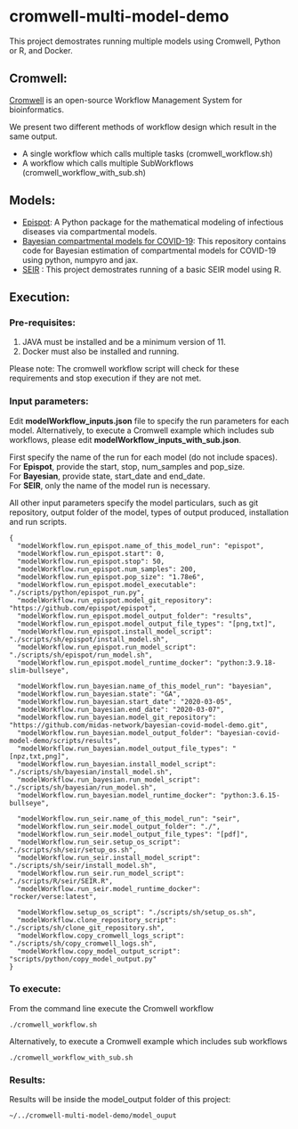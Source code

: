 # cromwell-multi-model-demo

This project demostrates running multiple models using Cromwell, Python or R, and Docker.

## Cromwell:
[Cromwell](https://github.com/broadinstitute/cromwell) is an open-source Workflow Management System for bioinformatics.

We present two different methods of workflow design which result in the same output.
- A single workflow which calls multiple tasks (cromwell_workflow.sh)
- A workflow which calls multiple SubWorkflows (cromwell_workflow_with_sub.sh)

## Models:
- [Epispot](https://github.com/epispot/epispot): A Python package for the mathematical modeling of infectious diseases via compartmental models.
- [Bayesian compartmental models for COVID-19](https://github.com/midas-network/bayesian-covid-model-demo.git): This repository contains code for Bayesian estimation of compartmental models for COVID-19 using python, numpyro and jax.
- [SEIR](https://github.com/midas-network/cromwell-SEIR-basic) : This project demostrates running of a basic SEIR model using R.


## Execution:
### Pre-requisites:
 
 1. JAVA must be installed and be a minimum version of 11.
 2. Docker must also be installed and running.

Please note: The cromwell workflow script will check for these requirements and stop execution if they are not met.


### Input parameters:
 
 Edit **modelWorkflow_inputs.json** file to specify the run parameters for each model.  Alternatively, to execute a Cromwell example which includes sub workflows, please edit **modelWorkflow_inputs_with_sub.json**.

 
 First specify the name of the run for each model (do not include spaces).\
 For **Epispot**, provide the start, stop, num_samples and pop_size.\
 For **Bayesian**, provide state, start_date and end_date.\
 For **SEIR**, only the name of the model run is necessary.

 All other input parameters specify the model particulars, such as git repository, output folder of the model, types of output produced, installation and  run scripts.

~~~
{
  "modelWorkflow.run_epispot.name_of_this_model_run": "epispot",
  "modelWorkflow.run_epispot.start": 0,
  "modelWorkflow.run_epispot.stop": 50,
  "modelWorkflow.run_epispot.num_samples": 200,
  "modelWorkflow.run_epispot.pop_size": "1.78e6",
  "modelWorkflow.run_epispot.model_executable": "./scripts/python/epispot_run.py",
  "modelWorkflow.run_epispot.model_git_repository": "https://github.com/epispot/epispot",
  "modelWorkflow.run_epispot.model_output_folder": "results",
  "modelWorkflow.run_epispot.model_output_file_types": "[png,txt]",
  "modelWorkflow.run_epispot.install_model_script": "./scripts/sh/epispot/install_model.sh",
  "modelWorkflow.run_epispot.run_model_script": "./scripts/sh/epispot/run_model.sh",
  "modelWorkflow.run_epispot.model_runtime_docker": "python:3.9.18-slim-bullseye",

  "modelWorkflow.run_bayesian.name_of_this_model_run": "bayesian",
  "modelWorkflow.run_bayesian.state": "GA",
  "modelWorkflow.run_bayesian.start_date": "2020-03-05",
  "modelWorkflow.run_bayesian.end_date": "2020-03-07",
  "modelWorkflow.run_bayesian.model_git_repository": "https://github.com/midas-network/bayesian-covid-model-demo.git",
  "modelWorkflow.run_bayesian.model_output_folder": "bayesian-covid-model-demo/scripts/results",
  "modelWorkflow.run_bayesian.model_output_file_types": "[npz,txt,png]",
  "modelWorkflow.run_bayesian.install_model_script": "./scripts/sh/bayesian/install_model.sh",
  "modelWorkflow.run_bayesian.run_model_script": "./scripts/sh/bayesian/run_model.sh",
  "modelWorkflow.run_bayesian.model_runtime_docker": "python:3.6.15-bullseye",

  "modelWorkflow.run_seir.name_of_this_model_run": "seir",
  "modelWorkflow.run_seir.model_output_folder": "./",
  "modelWorkflow.run_seir.model_output_file_types": "[pdf]",
  "modelWorkflow.run_seir.setup_os_script": "./scripts/sh/seir/setup_os.sh",
  "modelWorkflow.run_seir.install_model_script": "./scripts/sh/seir/install_model.sh",
  "modelWorkflow.run_seir.run_model_script": "./scripts/R/seir/SEIR.R",
  "modelWorkflow.run_seir.model_runtime_docker": "rocker/verse:latest",

  "modelWorkflow.setup_os_script": "./scripts/sh/setup_os.sh",
  "modelWorkflow.clone_repository_script": "./scripts/sh/clone_git_repository.sh",
  "modelWorkflow.copy_cromwell_logs_script": "./scripts/sh/copy_cromwell_logs.sh",
  "modelWorkflow.copy_model_output_script": "scripts/python/copy_model_output.py"
}
~~~

### To execute:
 From the command line execute the Cromwell workflow
~~~
./cromwell_workflow.sh
~~~
 Alternatively, to execute a Cromwell example which includes sub workflows
~~~
./cromwell_workflow_with_sub.sh
~~~


### Results:

Results will be inside the model_output folder of this project:
~~~
~/../cromwell-multi-model-demo/model_ouput
~~~
